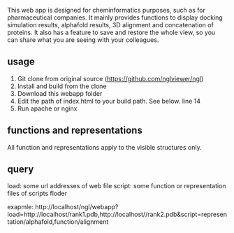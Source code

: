This web app is designed for cheminformatics purposes, such as for pharmaceutical companies. It mainly provides functions to display docking simulation results, alphafold results, 3D alignment and concatenation of proteins. It also has a feature to save and restore the whole view, so you can share what you are seeing with your colleagues.

## usage
1. Git clone from original source (https://github.com/nglviewer/ngl)
2. Install and build from the clone
3. Download this webapp folder
4. Edit the path of index.html to your build path. See below.
   line 14 <script src="../build/js/ngl.dev.js"></script>
5. Run apache or nginx

## functions and representations
All function and representations apply to the visible structures only. 

## query
load: some url addresses of web file
script: some function or representation files of scripts floder

exapmle: http://localhost/ngl/webapp?load=http://localhost/rank1.pdb,http://localhost//rank2.pdb&script=representation/alphafold,function/alignment
